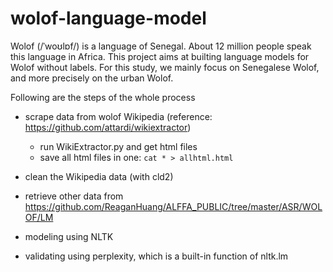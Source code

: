 # wolof-language-model
Wolof (/ˈwoʊlɒf/) is a language of Senegal. About 12 million people speak this language in Africa. This project aims at builting language models for Wolof without labels. For this study, we mainly focus on Senegalese Wolof, and more precisely on the urban Wolof.

Following are the steps of the whole process      
- scrape data from wolof Wikipedia (reference: https://github.com/attardi/wikiextractor)
  * run WikiExtractor.py and get html files
  * save all html files in one: `cat * > allhtml.html`
- clean the Wikipedia data (with cld2)

- retrieve other data from https://github.com/ReaganHuang/ALFFA_PUBLIC/tree/master/ASR/WOLOF/LM
- modeling using NLTK
- validating using perplexity, which is a built-in function of nltk.lm


